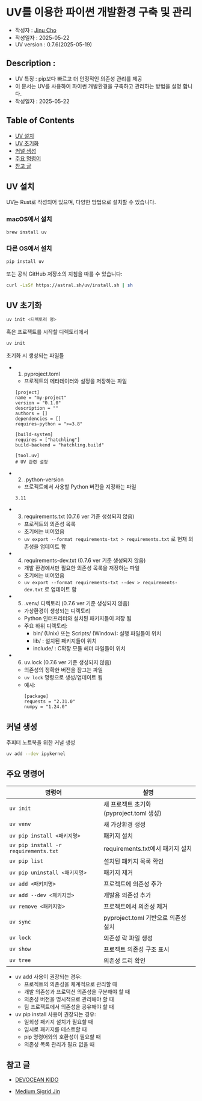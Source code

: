 # UV를 이용한 파이썬 개발환경 구축 및 관리

- 작성자 : [Jinu Cho](https://github.com/jinucho)
- 작성일자 : 2025-05-22
- UV version : 0.7.6(2025-05-19)

## Description : 
- UV 특징 : pip보다 빠르고 더 안정적인 의존성 관리를 제공
- 이 문서는 UV를 사용하여 파이썬 개발환경을 구축하고 관리하는 방법을 설명 합니다.
- 작성일자 : 2025-05-22

## Table of Contents
- [UV 설치](#uv-설치)
- [UV 초기화](#uv-초기화)
- [커널 생성](#커널-생성)
- [주요 명령어](#주요-명령어)
- [참고 글](#참고-글)

## UV 설치

UV는 Rust로 작성되어 있으며, 다양한 방법으로 설치할 수 있습니다.

### macOS에서 설치
```bash
brew install uv
```

### 다른 OS에서 설치
```bash
pip install uv
```

또는 공식 GitHub 저장소의 지침을 따를 수 있습니다:
```bash
curl -LsSf https://astral.sh/uv/install.sh | sh
```


## UV 초기화
```bash
uv init <디렉토리 명>
```

혹은 프로젝트를 시작할 디렉토리에서
```bash
uv init
```

초기화 시 생성되는 파일들
- 1. pyproject.toml
    - 프로젝트의 메타데이터와 설정을 저장하는 파일
    ```
    [project]
    name = "my-project"
    version = "0.1.0"
    description = ""
    authors = []
    dependencies = []
    requires-python = ">=3.8"

    [build-system]
    requires = ["hatchling"]
    build-backend = "hatchling.build"

    [tool.uv]
    # UV 관련 설정
    ```

- 2. .python-version
    - 프로젝트에서 사용할 Python 버전을 지정하는 파일
    ```
    3.11
    ```

- 3. requirements.txt (0.7.6 ver 기준 생성되지 않음)
    - 프로젝트의 의존성 목록
    - 초기에는 비어있음
    - ```uv export --format requirements-txt > requirements.txt``` 로 현재 의존성을 업데이트 함

- 4. requirements-dev.txt (0.7.6 ver 기준 생성되지 않음)
    - 개발 환경에서만 필요한 의존성 목록을 저장하는 파일
    - 초기에는 비어있음
    - ```uv export --format requirements-txt --dev > requirements-dev.txt``` 로 업데이트 함

- 5. .venv/ 디렉토리 (0.7.6 ver 기준 생성되지 않음)
    - 가상환경이 생성되는 디렉토리
    - Python 인터프리터와 설치된 패키지들이 저장 됨
    - 주요 하위 디렉토리:
        - bin/ (Unix) 또는 Scripts/ (Window): 실행 파일들이 위치
        - lib/ : 설치된 패키지들이 위치
        - include/ : C확장 모듈 헤더 파일들이 위치

- 6. uv.lock (0.7.6 ver 기준 생성되지 않음)
    - 의존성의 정확한 버전을 잠그는 파일
    - ```uv lock``` 명령으로 생성/업데이트 됨
    - 예시:
        ```
        [package]
        requests = "2.31.0"
        numpy = "1.24.0"
        ```

## 커널 생성
주피터 노트북을 위한 커널 생성
```bash
uv add --dev ipykernel
```

## 주요 명령어

| 명령어 | 설명 |
|--------|------|
| `uv init` | 새 프로젝트 초기화 (pyproject.toml 생성) |
| `uv venv` | 새 가상환경 생성 |
| `uv pip install <패키지명>` | 패키지 설치 |
| `uv pip install -r requirements.txt` | requirements.txt에서 패키지 설치 |
| `uv pip list` | 설치된 패키지 목록 확인 |
| `uv pip uninstall <패키지명>` | 패키지 제거 |
| `uv add <패키지명>` | 프로젝트에 의존성 추가 |
| `uv add --dev <패키지명>` | 개발용 의존성 추가 |
| `uv remove <패키지명>` | 프로젝트에서 의존성 제거 |
| `uv sync` | pyproject.toml 기반으로 의존성 설치 |
| `uv lock` | 의존성 락 파일 생성 |
| `uv show` | 프로젝트 의존성 구조 표시 |
| `uv tree` | 의존성 트리 확인 |

- uv add 사용이 권장되는 경우:
    - 프로젝트의 의존성을 체계적으로 관리할 때
    - 개발 의존성과 프로덕션 의존성을 구분해야 할 때
    - 의존성 버전을 명시적으로 관리해야 할 때
    - 팀 프로젝트에서 의존성을 공유해야 할 때
- uv pip install 사용이 권장되는 경우:
    - 일회성 패키지 설치가 필요할 때
    - 임시로 패키지를 테스트할 때
    - pip 명령어와의 호환성이 필요할 때
    - 의존성 목록 관리가 필요 없을 때


## 참고 글
- [DEVOCEAN KIDO](https://devocean.sk.com/blog/techBoardDetail.do?ID=167420&boardType=techBlog)

- [Medium Sigrid Jin](https://sigridjin.medium.com/파이썬-개발자라면-uv-를-사용합시다-546d523f7178)